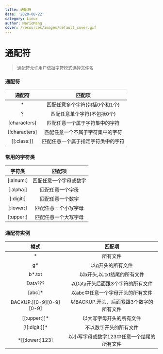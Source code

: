```yaml
---
title: 通配符
date: '2020-08-22'
category: Linux
author: MarioMang
cover: /resources/images/default_cover.gif
---
```


# 通配符

> 通配符允许用户依据字符模式选择文件名

### 通配符

|通配符|匹配项|
|:---:|:---:|
|*|匹配任意多个字符(包括0个和1个)|
|?|匹配任意单个字符(不包括0个)|
|[characters]|匹配任意一个属于字符集中的字符|
|[!characters]|匹配任意一个不属于字符集中的字符|
|[[:class:]]|匹配任意一个属于指定字符类中的字符|

### 常用的字符类

|字符类|匹配项|
|:---:|:---:|
|[:alnum:]|匹配任意一个字母或数字|
|[:alpha:]|匹配任意一个字母|
|[:digit:]|匹配任意一个数字|
|[:lower:]|匹配任意一个小写字母|
|[:upper:]|匹配任意一个大写字母|

### 通配符实例

|模式|匹配项|
|:---:|:---:|
|*|所有文件|
|g*|以g开头的所有文件|
|b*.txt|以b开头,以.txt结尾的所有文件|
|Data???|以Data开头后面跟3个字符的所有文件|
|[abc]*|以abc中任意一个字母开头的所有文件|
|BACKUP.][0-9][0-9][0-9]|以BACKUP.开头，后面紧跟3个数字的所有文件|
|[[:upper:]]*|以大写字母开头的所有文件|
|[![:digit:]]*|不以数字开头的所有文件|
|*[[:lower:]123]|以小写字母或数字123中任意一个结尾的所有文件|